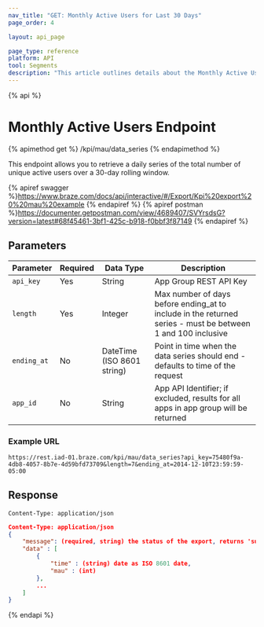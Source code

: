 ```yaml
---
nav_title: "GET: Monthly Active Users for Last 30 Days"
page_order: 4

layout: api_page

page_type: reference
platform: API
tool: Segments
description: "This article outlines details about the Monthly Active Users Endpoint."
---
```

{% api %}
# Monthly Active Users Endpoint
{% apimethod get %}
/kpi/mau/data_series
{% endapimethod %}

This endpoint allows you to retrieve a daily series of the total number of unique active users over a 30-day rolling window.

{% apiref swagger %}https://www.braze.com/docs/api/interactive/#/Export/Kpi%20export%20%20mau%20example {% endapiref %}
{% apiref postman %}https://documenter.getpostman.com/view/4689407/SVYrsdsG?version=latest#68f45461-3bf1-425c-b918-f0bbf3f87149 {% endapiref %}

## Parameters

| Parameter| Required | Data Type | Description |
| -------- | -------- | --------- | ----------- |
| `api_key`   | Yes | String | App Group REST API Key |
| `length`    | Yes | Integer | Max number of days before ending_at to include in the returned series - must be between 1 and 100 inclusive |
| `ending_at` | No | DateTime (ISO 8601 string) | Point in time when the data series should end - defaults to time of the request |
| `app_id`    | No | String | App API Identifier; if excluded, results for all apps in app group will be returned |

### Example URL
`https://rest.iad-01.braze.com/kpi/mau/data_series?api_key=75480f9a-4db8-4057-8b7e-4d59bfd73709&length=7&ending_at=2014-12-10T23:59:59-05:00`

## Response

`Content-Type: application/json`

```json
Content-Type: application/json
{
    "message": (required, string) the status of the export, returns 'success' when completed without errors,
    "data" : [
        {
            "time" : (string) date as ISO 8601 date,
            "mau" : (int)
        },
        ...
    ]
}
```

{% endapi %}
